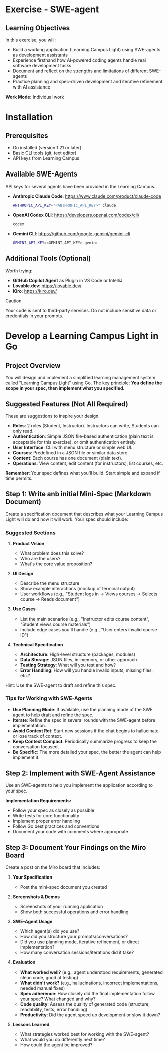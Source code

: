 # Exercise - SWE-agent

## Learning Objectives

In this exercise, you will:
- Build a working application (Learning Campus Light) using SWE-agents as development assistants
- Experience firsthand how AI-powered coding agents handle real software development tasks
- Document and reflect on the strengths and limitations of different SWE-agents
- Practice planning and spec-driven development and iterative refinement with AI assistance

**Work Mode:** Individual work

# Installation

## Prerequisites
- Go installed (version 1.21 or later)
- Basic CLI tools (git, text editor)
- API keys from Learning Campus

## Available SWE-Agents

API keys for several agents have been provided in the Learning Campus.

* **Anthropic Claude Code**: https://www.claude.com/product/claude-code
  ```bash
  ANTHROPIC_API_KEY="<ANTHROPIC_API_KEY>" claude
  ```

* **OpenAI Codex CLI**: https://developers.openai.com/codex/cli/
  ```bash
  codex
  ```

* **Gemini CLI**: https://github.com/google-gemini/gemini-cli
  ```bash
  GEMINI_API_KEY=<GEMINI_API_KEY> gemini
  ```

## Additional Tools (Optional)

Worth trying:

* **GitHub Copilot Agent** as Plugin in VS Code or IntelliJ
* **Lovable.dev**: https://lovable.dev/
* **Kiro**: https://kiro.dev/

> [!CAUTION]
> Your code is sent to third-party services. Do not include sensitive data or credentials in your prompts.

# Develop a Learning Campus Light in Go

## Project Overview

You will design and implement a simplified learning management system called "Learning Campus Light" using Go. 
The key principle: **You define the scope in your spec, then implement what you specified.**

## Suggested Features (Not All Required)

These are suggestions to inspire your design.

* **Roles**: 2 roles (Student, Instructor). Instructors can write, Students can only read.
* **Authentication**: Simple JSON file-based authentication (plain text is acceptable for this exercise), or omit authentication entirely.
* **User Interface**: CLI with menu structure or simple web UI.
* **Courses**: Predefined in a JSON file or similar data store.
* **Content**: Each course has one document (plain text).
* **Operations**: View content, edit content (for instructors), list courses, etc.

**Remember**: Your spec defines what you'll build. Start simple and expand if time permits. 

## Step 1: Write anb initial Mini-Spec (Markdown Document)

Create a specification document that describes what your Learning Campus Light will do and how it will work. Your spec should include:

### Suggested Sections

1. **Product Vision**
   - What problem does this solve?
   - Who are the users?
   - What's the core value proposition?

2. **UI Design**
   - Describe the menu structure
   - Show example interactions (mockup of terminal output)
   - User workflows (e.g., "Student logs in → Views courses → Selects course → Reads document")

3. **Use Cases**
   - List the main scenarios (e.g., "Instructor edits course content", "Student views course materials")
   - Include edge cases you'll handle (e.g., "User enters invalid course ID")

4. **Technical Specification**
   - **Architecture**: High-level structure (packages, modules)
   - **Data Storage**: JSON files, in-memory, or other approach
   - **Testing Strategy**: What will you test and how?
   - **Error Handling**: How will you handle invalid inputs, missing files, etc.?

Hint: Use the SWE-agent to draft and refine this spec.

### Tips for Working with SWE-Agents

* **Use Planning Mode**: If available, use the planning mode of the SWE agent to help draft and refine the spec.
* **Iterate**: Refine the spec in several rounds with the SWE-agent before implementation.
* **Avoid Context Rot**: Start new sessions if the chat begins to hallucinate or lose track of context.
* **Keep Context Compact**: Periodically summarize progress to keep the conversation focused.
* **Be Specific**: The more detailed your spec, the better the agent can help implement it.

## Step 2: Implement with SWE-Agent Assistance

Use an SWE-agents to help you implement the application according to your spec.

**Implementation Requirements:**
- Follow your spec as closely as possible
- Write tests for core functionality
- Implement proper error handling
- Follow Go best practices and conventions
- Document your code with comments where appropriate

## Step 3: Document Your Findings on the Miro Board

Create a post on the Miro board that includes:

1. **Your Specification**
   - Post the mini-spec document you created

2. **Screenshots & Demos**
   - Screenshots of your running application
   - Show both successful operations and error handling

3. **SWE-Agent Usage**
   - Which agent(s) did you use?
   - How did you structure your prompts/conversations?
   - Did you use planning mode, iterative refinement, or direct implementation?
   - How many conversation sessions/iterations did it take?

4. **Evaluation**
   - **What worked well?** (e.g., agent understood requirements, generated clean code, good at testing)
   - **What didn't work?** (e.g., hallucinations, incorrect implementations, needed manual fixes)
   - **Spec adherence**: How closely did the final implementation follow your spec? What changed and why?
   - **Code quality**: Assess the quality of generated code (structure, readability, tests, error handling)
   - **Productivity**: Did the agent speed up development or slow it down?

5. **Lessons Learned**
   - What strategies worked best for working with the SWE-agent?
   - What would you do differently next time?
   - How could the agent be improved?

